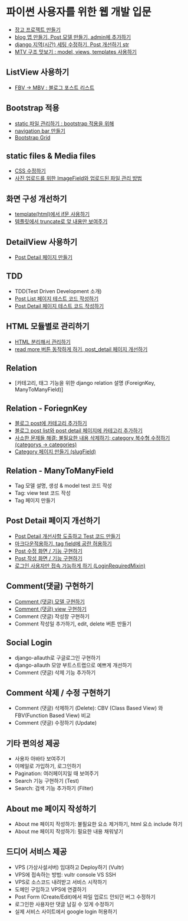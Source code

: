 # 파이썬 사용자를 위한 웹 개발 입문

- [장고 프로젝트 만들기](log/make_django_project.md)
- [blog 앱 만들기, Post 모델 만들기, admin에 추가하기](log/make_blog.md)
- [django 지역(시간) 세팅 수정하기, Post 개선하기 str](log/django_time_setting.md)
- [MTV 구조 맛보기 : model, views, templates 사용하기](log/model_views_templates.md)

## ListView 사용하기

- [FBV -> MBV : 블로그 포스트 리스트](log/from_FBV_to_MBV_make_blog_post_list.md)

## Bootstrap 적용

- [static 파일 관리하기 : bootstrap 적용을 위해](log/manage_static_file_to_adapt_bootstrap.md)
- [navigation bar 만들기](log/navigation_bar.md)
- [Bootstrap Grid](log/bootstrap_grid.md)

## static files & Media files
- [CSS 수정하기](log/revise_css.md)
- [사진 업로드를 위한 ImageField와 업로드된 파일 관리 방법](log/ImageField_to_upload_iamge.md)

## 화면 구성 개선하기
- [template(html)에서 if문 사용하기](log/use_if_in_template.md)
- [템플릿에서 truncate로 앞 내용만 보여주기](log/use_truncate.md)

## DetailView 사용하기

- [Post Detail 페이지 만들기](log/make_post_detail.md)

## TDD

- TDD(Test Driven Development 소개)
- [Post List 페이지 테스트 코드 작성하기](log/page_test_code_partA.md)
- [Post Detail 페이지 테스트 코드 작성하기](log/detail_test_code.md)

## HTML 모듈별로 관리하기

- [HTML 분리해서 관리하기](log/divide_html.md)
- [read more 버튼 동작하게 하기, post_detail 페이지 개선하기](log/read_more_button_post_detail.md)

## Relation
- [카테고리, 태그 기능을 위한 django relation 설명 (ForeignKey, ManyToManyField)]


## Relation - ForiegnKey

- [블로그 post에 카테고리 추가하기](log/add_category.md)
- [블로그 post list와 post detail 페이지에 카테고리 추가하기](log/add_category_to_post_list_to_post_detail.md)
- [사소한 문제들 해결: 불필요한 내용 삭제하기; category 복수형 수정하기 (categorys -> categories)](log/revise_category.md)
- [Category 페이지 만들기 (slugField)](log/category_page.md)


## Relation - ManyToManyField

- Tag 모델 설명, 생성 & model test 코드 작성
- Tag: view test 코드 작성
- Tag 페이지 만들기

## Post Detail 페이지 개선하기

- [Post Detail 개선사항 도출하고 Test 코드 만들기](log/revise_post_detail_and_make_test_code.md)
- [마크다운적용하기, tag field에 공란 허용하기](log/adopt_markdown_and_arrow_tag_field_blank.md)
- [Post 수정 화면 / 기능 구현하기](log/revise_post.md)
- [Post 작성 화면 / 기능 구현하기](log/write_post_implement_function.md)
- [로그인 사용자만 접속 가능하게 하기 (LoginRequiredMixin)](log/access_who_login.md)


## Comment(댓글) 구현하기

- [Comment (댓글) 모델 구현하기](log/implement_comment_model.md)
- [Comment (댓글) view 구현하기](log/implement_comment_view.md)
- Comment (댓글) 작성창 구현하기
- Comment 작성일 추가하기, edit, delete 버튼 만들기

## Social Login

- django-allauth로 구글로그인 구현하기
- django-allauth 모양 부트스트랩으로 예쁘게 개선하기
- Comment (댓글) 삭제 기능 추가하기

## Comment 삭제 / 수정 구현하기

- Comment (댓글) 삭제하기 (Delete): CBV (Class Based View) 와 FBV(Function Based View) 비교
- Comment (댓글) 수정하기 (Update)

## 기타 편의성 제공

- 사용자 아바타 보여주기
- 이메일로 가입하기, 로그인하기
- Pagination: 여러페이지일 때 보여주기
- Search 기능 구현하기 (Test)
- Search: 검색 기능 추가하기 (Filter)

## About me 페이지 작성하기

- About me 페이지 작성하기: 불필요한 요소 제거하기, html 요소 include 하기
- About me 페이지 작성하기: 필요한 내용 채워넣기

## 드디어 서비스 제공

- VPS (가상사설서버) 임대하고 Deploy하기 (Vultr)
- VPS에 접속하는 방법: vultr console VS SSH
- VPS로 소스코드 내려받고 서비스 시작하기
- 도메인 구입하고 VPS에 연결하기
- Post Form (Create/Edit)에서 파일 업로드 안되던 버그 수정하기
- 로그인한 사용자만 댓글 남길 수 있게 수정하기
- 실제 서비스 사이트에서 google login 허용하기